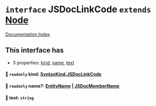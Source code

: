 # `interface` JSDocLinkCode `extends` [Node](../private.interface.Node/README.md)

[Documentation Index](../README.md)

## This interface has

- 3 properties:
[kind](#-readonly-kind-syntaxkindjsdoclinkcode),
[name](#-readonly-name-entityname--jsdocmembername),
[text](#-text-string)


#### 📄 `readonly` kind: [SyntaxKind.JSDocLinkCode](../private.enum.SyntaxKind/README.md#jsdoclinkcode--325)



#### 📄 `readonly` name?: [EntityName](../private.type.EntityName/README.md) | [JSDocMemberName](../private.interface.JSDocMemberName/README.md)



#### 📄 text: `string`



